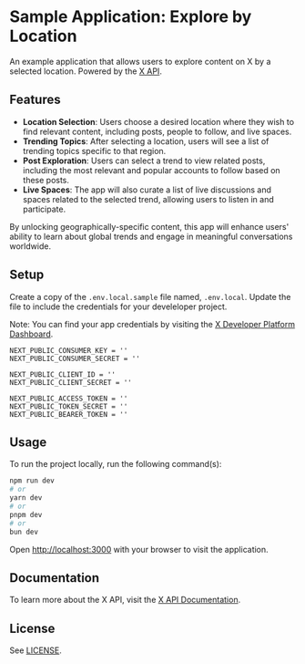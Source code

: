 # Sample Application: Explore by Location

An example application that allows users to explore content on X by a selected location. Powered by the [X API](https://developer.x.com/en/docs/twitter-api).

## Features

- **Location Selection**: Users choose a desired location where they wish to find relevant content, including posts, people to follow, and live spaces.
- **Trending Topics**: After selecting a location, users will see a list of trending topics specific to that region.
- **Post Exploration**: Users can select a trend to view related posts, including the most relevant and popular accounts to follow based on these posts.
- **Live Spaces**: The app will also curate a list of live discussions and spaces related to the selected trend, allowing users to listen in and participate.

By unlocking geographically-specific content, this app will enhance users' ability to learn about global trends and engage in meaningful conversations worldwide.

## Setup

Create a copy of the `.env.local.sample` file named, `.env.local`. Update the file to include the credentials for your develeloper project.

Note: You can find your app credentials by visiting the [X Developer Platform Dashboard](https://developer.twitter.com/en/portal/dashboard). 

```
NEXT_PUBLIC_CONSUMER_KEY = ''
NEXT_PUBLIC_CONSUMER_SECRET = ''

NEXT_PUBLIC_CLIENT_ID = ''
NEXT_PUBLIC_CLIENT_SECRET = ''

NEXT_PUBLIC_ACCESS_TOKEN = ''
NEXT_PUBLIC_TOKEN_SECRET = ''
NEXT_PUBLIC_BEARER_TOKEN = ''
```

## Usage

To run the project locally, run the following command(s):

```bash
npm run dev
# or
yarn dev
# or
pnpm dev
# or
bun dev
```

Open [http://localhost:3000](http://localhost:3000) with your browser to visit the application.

## Documentation

To learn more about the X API, visit the [X API Documentation](https://developer.x.com/en/docs/twitter-api).

## License

See [LICENSE](./LICENSE).

